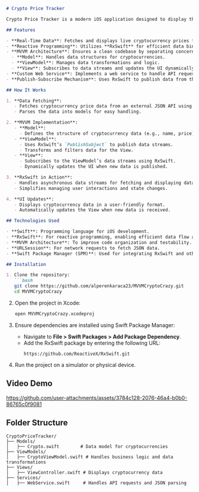  
```markdown
# Crypto Price Tracker

Crypto Price Tracker is a modern iOS application designed to display the current prices of cryptocurrencies. The project showcases industry-standard technologies and architectural patterns such as **MVVM** and **RxSwift** to ensure scalability, maintainability, and responsiveness.

## Features

- **Real-Time Data**: Fetches and displays live cryptocurrency prices from a JSON API.
- **Reactive Programming**: Utilizes **RxSwift** for efficient data binding and UI updates.
- **MVVM Architecture**: Ensures a clean codebase by separating concerns:
  - **Model**: Handles data structures for cryptocurrencies.
  - **ViewModel**: Manages data transformations and logic.
  - **View**: Subscribes to data streams and updates the UI dynamically.
- **Custom Web Service**: Implements a web service to handle API requests and parse JSON responses.
- **Publish-Subscribe Mechanism**: Uses RxSwift to publish data from the ViewModel and subscribe in the View.

## How It Works

1. **Data Fetching**:
   - Fetches cryptocurrency price data from an external JSON API using `URLSession`.
   - Parses the data into models for easy handling.

2. **MVVM Implementation**:
   - **Model**:
     - Defines the structure of cryptocurrency data (e.g., name, price).
   - **ViewModel**:
     - Uses RxSwift’s `PublishSubject` to publish data streams.
     - Transforms and filters data for the View.
   - **View**:
     - Subscribes to the ViewModel’s data streams using RxSwift.
     - Dynamically updates the UI when new data is published.

3. **RxSwift in Action**:
   - Handles asynchronous data streams for fetching and displaying data.
   - Simplifies managing user interactions and state changes.

4. **UI Updates**:
   - Displays cryptocurrency data in a user-friendly format.
   - Automatically updates the View when new data is received.

## Technologies Used

- **Swift**: Programming language for iOS development.
- **RxSwift**: For reactive programming, enabling efficient data flow and UI updates.
- **MVVM Architecture**: To improve code organization and testability.
- **URLSession**: For network requests to fetch JSON data.
- **Swift Package Manager (SPM)**: Used for integrating RxSwift and other dependencies.

## Installation

1. Clone the repository:
   ```bash
   git clone https://github.com/alperenkaraca23/MVVMCryptoCrazy.git
   cd MVVMCryptoCrazy
   ```

2. Open the project in Xcode:
   ```bash
   open MVVMCryptoCrazy.xcodeproj
   ```

3. Ensure dependencies are installed using Swift Package Manager:
   - Navigate to **File > Swift Packages > Add Package Dependency**.
   - Add the RxSwift package by entering the following URL:
     ```
     https://github.com/ReactiveX/RxSwift.git
     ```

4. Run the project on a simulator or physical device.

## Video Demo

https://github.com/user-attachments/assets/3784c128-2076-46a4-b0b0-86765c0f9081

## Folder Structure

```
CryptoPriceTracker/
├── Models/
│   ├── Crypto.swift        # Data model for cryptocurrencies
├── ViewModels/
│   ├── CryptoViewModel.swift # Handles business logic and data transformations
├── Views/
│   ├── ViewController.swift # Displays cryptocurrency data
├── Services/
│   ├── WebService.swift     # Handles API requests and JSON parsing
```
